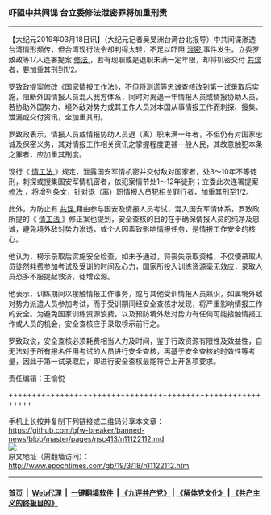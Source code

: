 ### 吓阻中共间谍 台立委修法泄密罪将加重刑责
------------------------

<p>
 【大纪元2019年03月18日讯】（大纪元记者吴旻洲台湾台北报导）中共间谍渗透台湾情形频传，但台湾现行法令却判得太轻，不足以吓阻
 <a href="http://www.epochtimes.com/gb/tag/%E6%B3%84%E5%AF%86.html">
  泄密
 </a>
 事件发生。立委罗致政等17人连署提案
 <a href="http://www.epochtimes.com/gb/tag/%E4%BF%AE%E6%B3%95.html">
  修法
 </a>
 ，若有现职或是退职未满一定年限，却将机密交付
 <a href="http://www.epochtimes.com/gb/tag/%E5%85%B1%E8%B0%8D.html">
  共谍
 </a>
 者，要加重其刑到1/2。
</p>
<p>
 罗致政提案修改《国家情报工作法》，不但将测谎等忠诚查核改到第一试录取后实施，阻断外国情报人员混入我方体系，同时对离退一年情报人员或情报协助人员，若协助外国势力、境外敌对势力或其工作人员对本国从事情报工作而刺探、搜集、泄漏或交付资讯，全加重其刑。
</p>
<p>
 罗致政表示，情报人员或情报协助人员退（离）职未满一年者，不但仍有对国家忠诚及保密义务，其对情报工作相关资讯之掌握程度更甚一般人民，其故意触犯本条之罪者，应加重其刑度。
</p>
<p>
 现行《
 <a href="http://www.epochtimes.com/gb/tag/%E6%83%85%E5%B7%A5%E6%B3%95.html">
  情工法
 </a>
 》规定，泄露国安军情机密并交付敌对国家者，处3～10年不等徒刑，刺探或搜集国安军情机密者，依犯案情节处1～12年徒刑；立委此次连署提案
 <a href="http://www.epochtimes.com/gb/tag/%E4%BF%AE%E6%B3%95.html">
  修法
 </a>
 ，将增列条文，针对退（离）职情报人员犯相关罪行者，加重其刑至1/2。
</p>
<p>
 此外，为防止有
 <a href="http://www.epochtimes.com/gb/tag/%E5%85%B1%E8%B0%8D.html">
  共谍
 </a>
 藉由参与国安及情报人员考试，混入国安军情体系，罗致政所提的《
 <a href="http://www.epochtimes.com/gb/tag/%E6%83%85%E5%B7%A5%E6%B3%95.html">
  情工法
 </a>
 》修正案也提到，安全查核的目的在于确保情报人员的纯净及忠诚，避免境外敌对势力渗透，或个人因素致影响情报任务，是情报工作安全的核心。
</p>
<p>
 他认为，榜示录取后实施安全检查，如未予通过，将丧失录取资格，不仅使录取人员徒然耗费参加考试及受训的时间及心力，国家所投入训练资源毫无效应，录取人员恐多不服提起救济，徒增讼源。
</p>
<p>
 他表示，训练期间以接触情报工作事务，或与其他受训情报人员熟识，如属境外敌对势力派遣人员参加考试，而于受训期间经安全查核才发现，将严重影响情报工作的安全。为避免国家训练资源浪费，以及预防境外敌对势力有任何可能接触情报工作或人员的机会，安全查核应于录取榜示前行之。
</p>
<p>
 罗致政说，安全查核必须耗费相当人力及时间，鉴于行政资源有限性及效益性，自无法对于所有报名任用考试的人员进行安全查核，再基于安全查核的时效性等考量，因此于第一试录取后，即进行安全查核最能符合上开各项要求。
</p>
<p>
 责任编辑：王愉悦
</p>

+++++++++++++++++++++++++++++++++++++++++++++++++++++++++++<br/><br/>
手机上长按并复制下列链接或二维码分享本文章：<br/>
https://github.com/gfw-breaker/banned-news/blob/master/pages/nsc413/n11122112.md <br/>
<a href='https://github.com/gfw-breaker/banned-news/blob/master/pages/nsc413/n11122112.md'><img src='https://github.com/gfw-breaker/banned-news/blob/master/pages/nsc413/n11122112.md.png'/></a> <br/>
原文地址（需翻墙访问）：http://www.epochtimes.com/gb/19/3/18/n11122112.htm


------------------------
#### [首页](https://github.com/gfw-breaker/banned-news/blob/master/README.md) &nbsp;|&nbsp; [Web代理](https://github.com/labour-camp/helloworld) &nbsp;|&nbsp; [一键翻墙软件](https://github.com/gfw-breaker/nogfw/blob/master/README.md) &nbsp;| [《九评共产党》](https://github.com/gfw-breaker/9ping.md/blob/master/README.md#九评之一评共产党是什么) | [《解体党文化》](https://github.com/gfw-breaker/jtdwh.md/blob/master/README.md) | [《共产主义的终极目的》](https://github.com/gfw-breaker/gczydzjmd.md/blob/master/README.md)

